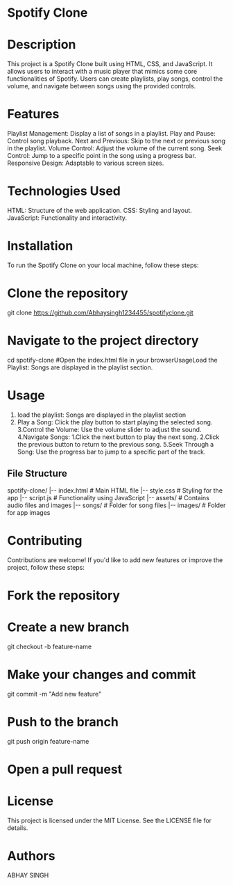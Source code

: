 # Spotify Clone
# Description 
This project is a Spotify Clone built using HTML, CSS, and JavaScript. It allows users to interact with a music player that mimics some core functionalities of Spotify. Users can create playlists, play songs, control the volume, and navigate between songs using the provided controls.
# Features
Playlist Management: Display a list of songs in a playlist.
Play and Pause: Control song playback.
Next and Previous: Skip to the next or previous song in the playlist.
Volume Control: Adjust the volume of the current song.
Seek Control: Jump to a specific point in the song using a progress bar.
Responsive Design: Adaptable to various screen sizes.
# Technologies Used
HTML: Structure of the web application.
CSS: Styling and layout.
JavaScript: Functionality and interactivity.
# Installation
To run the Spotify Clone on your local machine, follow these steps:
# Clone the repository
git clone https://github.com/Abhaysingh1234455/spotifyclone.git

# Navigate to the project directory
 cd spotify-clone
 #Open the index.html file in your browserUsageLoad the Playlist: Songs are displayed in the playlist section.
# Usage
1. load the playlist: Songs are displayed in the playlist section
2. Play a Song: Click the play button to start playing the selected song.
3.Control the Volume: Use the volume slider to adjust the sound.
4.Navigate Songs:
   1.Click the next button to play the next song.
   2.Click the previous button to return to the previous song.
5.Seek Through a Song: Use the progress bar to jump to a specific part of the track.

## File Structure
spotify-clone/
|-- index.html        # Main HTML file
|-- style.css         # Styling for the app
|-- script.js         # Functionality using JavaScript
|-- assets/           # Contains audio files and images
    |-- songs/        # Folder for song files
    |-- images/       # Folder for app images
    
# Contributing
Contributions are welcome! If you'd like to add new features or improve the project, follow these steps:
# Fork the repository

# Create a new branch
git checkout -b feature-name

# Make your changes and commit
git commit -m "Add new feature"

# Push to the branch
git push origin feature-name

# Open a pull request
# License 
This project is licensed under the MIT License. See the LICENSE file for details.
# Authors
ABHAY SINGH
